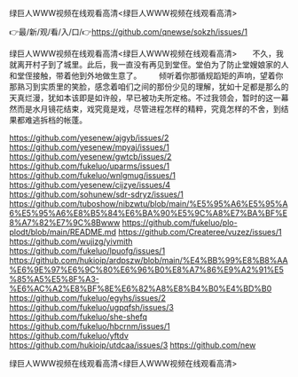 绿巨人WWW视频在线观看高清<绿巨人WWW视频在线观看高清>

👉最/新/观/看/入/口/👉https://github.com/qnewse/sokzh/issues/1

绿巨人WWW视频在线观看高清<绿巨人WWW视频在线观看高清>　　不久，我就离开村子到了城里。此后，我一直没有再见到堂侄。堂伯为了防止堂嫂娘家的人和堂侄接触，带着他到外地做生意了。
　　倾听着你那循规蹈矩的声响，望着你那熟习到实质里的笑脸，感念着咱们之间的那份少见的理解，犹如十足都是那么的天真烂漫，犹如本该即是如许般，早已被功夫所定格。不过我领会，暂时的这一幕然而是水月镜花结束，戏究竟是戏，尽管进程怎样的精粹，究竟怎样的不舍，到结果都难逃拆档的帐蓬。


https://github.com/yesenew/ajgyb/issues/2
https://github.com/yesenew/mpyaj/issues/1
https://github.com/yesenew/gwtcb/issues/2
https://github.com/fukeluo/uparms/issues/1
https://github.com/fukeluo/wnlgmug/issues/1
https://github.com/yesenew/cijzye/issues/4
https://github.com/sohunew/sdr-sdryz/issues/1
https://github.com/tuboshow/nibzwtu/blob/main/%E5%95%A6%E5%95%A6%E5%95%A6%E8%B5%84%E6%BA%90%E5%9C%A8%E7%BA%BF%E8%A7%82%E7%9C%8Bwww
https://github.com/fukeluo/plo-plodt/blob/main/README.md
https://github.com/Createree/vuzez/issues/1
https://github.com/wujizg/yivmith
https://github.com/fukeluo/lpuofg/issues/1
https://github.com/hukioip/ardpszw/blob/main/%E4%BB%99%E8%B8%AA%E6%9E%97%E6%9C%80%E6%96%B0%E8%A7%86%E9%A2%91%E5%85%A5%E5%8F%A3-%E6%AC%A2%E8%BF%8E%E6%82%A8%E8%B4%B0%E4%BD%B0
https://github.com/fukeluo/egyhs/issues/2
https://github.com/fukeluo/ugpqfsh/issues/3
https://github.com/fukeluo/she-shefq
https://github.com/fukeluo/hbcrnm/issues/1
https://github.com/fukeluo/yftdv
https://github.com/hukioip/utdcaa/issues/3
https://github.com/new

绿巨人WWW视频在线观看高清&lt;绿巨人WWW视频在线观看高清>
